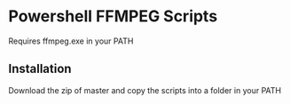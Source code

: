# Powershell FFMPEG Scripts

Requires ffmpeg.exe in your PATH

## Installation

Download the zip of master and copy the scripts into a folder in your PATH
